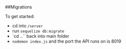##Migrations

To get started:

- cd into `/server`
- run `sequelize db:migrate`
- `cd ..`` back into main folder
- `nodemon index.js` and the port the API runs on is 8019

